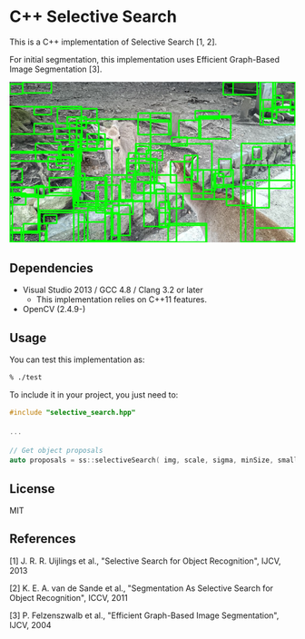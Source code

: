 # C++ Selective Search

This is a C++ implementation of Selective Search [1, 2].

For initial segmentation, this implementation uses Efficient Graph-Based Image Segmentation [3].

![example](example.jpg)

## Dependencies

- Visual Studio 2013 / GCC 4.8 / Clang 3.2 or later
	* This implementation relies on C++11 features.
- OpenCV (2.4.9-)

## Usage

You can test this implementation as:

```sh
% ./test
```

To include it in your project, you just need to:

```cpp
#include "selective_search.hpp"

...

// Get object proposals
auto proposals = ss::selectiveSearch( img, scale, sigma, minSize, smallest, largest, distorted );

```

## License

MIT

## References

[1] J. R. R. Uijlings et al., "Selective Search for Object Recognition", IJCV, 2013

[2] K. E. A. van de Sande et al., "Segmentation As Selective Search for Object Recognition", ICCV, 2011

[3] P. Felzenszwalb et al., "Efficient Graph-Based Image Segmentation", IJCV, 2004